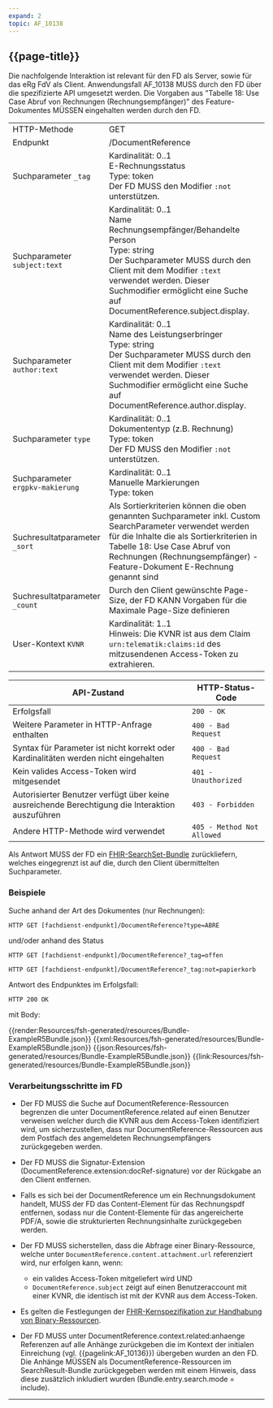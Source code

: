 ```yaml
---
expand: 2
topic: AF_10138
---
```


## {{page-title}}

Die nachfolgende Interaktion ist relevant für den FD als Server, sowie für das eRg FdV als Client. Anwendungsfall AF_10138 MUSS durch den FD über die spezifizierte API umgesetzt werden. Die Vorgaben aus "Tabelle 18: Use Case Abruf von Rechnungen (Rechnungsempfänger)" des Feature-Dokumentes MÜSSEN eingehalten werden durch den FD.

|||
|-|-|
|HTTP-Methode|GET|
|Endpunkt|/DocumentReference|
|Suchparameter `_tag`| Kardinalität: 0..1<br>E-Rechnungsstatus<br>Type: token<br>Der FD MUSS den Modifier `:not` unterstützen.|
|Suchparameter `subject:text`| Kardinalität: 0..1<br>Name Rechnungsempfänger/Behandelte Person<br>Type: string<br>Der Suchparameter MUSS durch den Client mit dem Modifier `:text` verwendet werden. Dieser Suchmodifier ermöglicht eine Suche auf DocumentReference.subject.display.|
|Suchparameter `author:text`|Kardinalität: 0..1<br>Name des Leistungserbringer<br>Type: string<br>Der Suchparameter MUSS durch den Client mit dem Modifier `:text` verwendet werden. Dieser Suchmodifier ermöglicht eine Suche auf DocumentReference.author.display.|
|Suchparameter `type`|Kardinalität: 0..1<br>Dokumententyp (z.B. Rechnung)<br>Type: token<br>Der FD MUSS den Modifier `:not` unterstützen.|
|Suchparameter `ergpkv-makierung`|Kardinalität: 0..1<br>Manuelle Markierungen<br>Type: token|
|Suchresultatparameter `_sort`|Als Sortierkriterien können die oben genannten Suchparameter inkl. Custom SearchParameter verwendet werden für die Inhalte die als Sortierkriterien in Tabelle 18: Use Case Abruf von Rechnungen (Rechnungsempfänger) - Feature-Dokument E-Rechnung genannt sind|
|Suchresultatparameter `_count`|Durch den Client gewünschte Page-Size, der FD KANN Vorgaben für die Maximale Page-Size definieren|
|User-Kontext `KVNR`| Kardinalität: 1..1<br>Hinweis: Die KVNR ist aus dem Claim `urn:telematik:claims:id` des mitzusendenen Access-Token zu extrahieren.|

|API-Zustand|HTTP-Status-Code|
|-|-|
|Erfolgsfall|`200 - OK`|
|Weitere Parameter in HTTP-Anfrage enthalten|`400 - Bad Request`|
|Syntax für Parameter ist nicht korrekt oder Kardinalitäten werden nicht eingehalten|`400 - Bad Request`|
|Kein valides Access-Token wird mitgesendet|`401 - Unauthorized`|
|Autorisierter Benutzer verfügt über keine ausreichende Berechtigung die Interaktion auszuführen|`403 - Forbidden`|
|Andere HTTP-Methode wird verwendet|`405 - Method Not Allowed`|

Als Antwort MUSS der FD ein [FHIR-SearchSet-Bundle](https://www.hl7.org/fhir/r4/bundle.html#searchset) zurückliefern, welches eingegrenzt ist auf die, durch den Client übermittelten Suchparameter.

### Beispiele

Suche anhand der Art des Dokumentes (nur Rechnungen):
```
HTTP GET [fachdienst-endpunkt]/DocumentReference?type=ABRE
```
und/oder anhand des Status
```
HTTP GET [fachdienst-endpunkt]/DocumentReference?_tag=offen

HTTP GET [fachdienst-endpunkt]/DocumentReference?_tag:not=papierkorb
```

Antwort des Endpunktes im Erfolgsfall:

```
HTTP 200 OK
```
mit Body:

<tabs>
    <tab title="Parameter-Input">      
        {{render:Resources/fsh-generated/resources/Bundle-ExampleR5Bundle.json}}
    </tab>
    <tab title="XML">      
        {{xml:Resources/fsh-generated/resources/Bundle-ExampleR5Bundle.json}}
    </tab>
    <tab title="JSON">
        {{json:Resources/fsh-generated/resources/Bundle-ExampleR5Bundle.json}}
    </tab>
    <tab title="Link">
        {{link:Resources/fsh-generated/resources/Bundle-ExampleR5Bundle.json}}
    </tab>
</tabs>

### Verarbeitungsschritte im FD

* Der FD MUSS die Suche auf DocumentReference-Ressourcen begrenzen die unter DocumentReference.related auf einen Benutzer verweisen welcher durch die KVNR aus dem Access-Token identifiziert wird, um sicherzustellen, dass nur DocumentReference-Ressourcen aus dem Postfach des angemeldeten Rechnungsempfängers zurückgegeben werden.

* Der FD MUSS die Signatur-Extension (DocumentReference.extension:docRef-signature) vor der Rückgabe an den Client entfernen.

* Falls es sich bei der DocumentReference um ein Rechnungsdokument handelt, MUSS der FD das Content-Element für das Rechnungspdf entfernen, sodass nur die Content-Elemente für das angereicherte PDF/A, sowie die strukturierten Rechnungsinhalte zurückgegeben werden.

* Der FD MUSS sicherstellen, dass die Abfrage einer Binary-Ressource, welche unter `DocumentReference.content.attachment.url` referenziert wird, nur erfolgen kann, wenn:
    * ein valides Access-Token mitgeliefert wird UND
    * `DocumentReference.subject` zeigt auf einen Benutzeraccount mit einer KVNR, die identisch ist mit der KVNR aus dem Access-Token.

* Es gelten die Festlegungen der [FHIR-Kernspezifikation zur Handhabung von Binary-Ressourcen](https://www.hl7.org/fhir/r4/binary.html#rest).

* Der FD MUSS unter DocumentReference.context.related:anhaenge Referenzen auf alle Anhänge zurückgeben die im Kontext der initialen Einreichung (vgl. {{pagelink:AF_10136}}) übergeben wurden an den FD. Die Anhänge MÜSSEN als DocumentReference-Ressourcen im SearchResult-Bundle zurückgegeben werden mit einem Hinweis, dass diese zusätzlich inkludiert wurden (Bundle.entry.search.mode = include).

----
